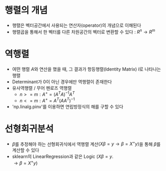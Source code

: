  # 행렬의 개념
 - 행렬은 벡터공간에서 사용되는 연산자(operator)의 개념으로 이해된다
 - 행렬곱을 통해서 한 벡터를 다른 차원공간의 벡터로 변환할 수 있다 : $R^n \rightarrow R^m$
 # 역행렬
 - 여떤 행렬 $A$와 연산을 했을 때, 그 결과가 항등행렬(Identity Matrix) $I$로 나타나는 행렬
 - Determinant가 0이 아닌 경우에만 역행렬이 존재한다
 - 유사역행렬 / 무어 펜로즈 역행렬
   - $n>=m : A^+ = (A^TA)^{-1}A^T$
   - $n<=m : A^+ = A^T(AA^T)^{-1}$
 - 'np.linalg.pinv'를 이용하면 연립방정식의 해를 구할 수 있다
 # 선형회귀분석
 - ${\beta}$를 추정해야 하는 선형회귀식에서 역행렬 계산$(X{\beta} = y {\rightarrow} {\beta} = X^+y)$을 통해 ${\beta}$를 계산할 수 있다
 - sklearn의 LinearRegression과 같은 Logic
$(X{\beta} = y$.  
${\rightarrow} {\beta} = X^+y)$
